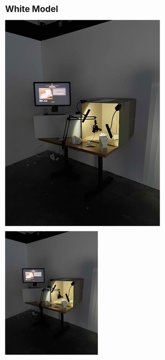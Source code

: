 # White Model
![Gallery Setup](https://github.com/raysonguw/white-model/blob/main/whilte_model.jpg)

<img width=60% src="https://github.com/raysonguw/white-model/blob/main/whilte_model.jpg">
